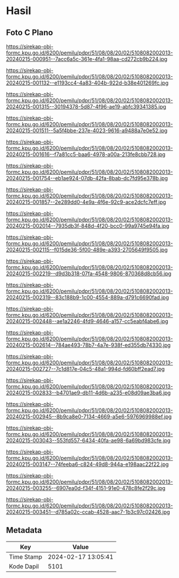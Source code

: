 # Hasil

## Foto C Plano

https://sirekap-obj-formc.kpu.go.id/6200/pemilu/pdpr/51/08/08/20/02/5108082002013-20240215-000951--7acc6a5c-361e-4fa1-98aa-cd272cb9b224.jpg

https://sirekap-obj-formc.kpu.go.id/6200/pemilu/pdpr/51/08/08/20/02/5108082002013-20240215-001132--e1193cc4-4a83-404b-922d-b38e401269fc.jpg

https://sirekap-obj-formc.kpu.go.id/6200/pemilu/pdpr/51/08/08/20/02/5108082002013-20240215-001315--30194378-5d87-4f96-ae19-abfc39341385.jpg

https://sirekap-obj-formc.kpu.go.id/6200/pemilu/pdpr/51/08/08/20/02/5108082002013-20240215-001511--5a5f4bbe-237e-4023-9616-a9488a7e0e52.jpg

https://sirekap-obj-formc.kpu.go.id/6200/pemilu/pdpr/51/08/08/20/02/5108082002013-20240215-001616--f7a81cc5-baa6-4978-a00a-213fe8cbb728.jpg

https://sirekap-obj-formc.kpu.go.id/6200/pemilu/pdpr/51/08/08/20/02/5108082002013-20240215-001754--eb1ae924-07db-42fa-8bab-dc7fd95e378b.jpg

https://sirekap-obj-formc.kpu.go.id/6200/pemilu/pdpr/51/08/08/20/02/5108082002013-20240215-001857--2e289dd0-4e9a-4f6e-92c9-ace2dcfc7eff.jpg

https://sirekap-obj-formc.kpu.go.id/6200/pemilu/pdpr/51/08/08/20/02/5108082002013-20240215-002014--7935db3f-848d-4f20-bcc0-99a9745e94fa.jpg

https://sirekap-obj-formc.kpu.go.id/6200/pemilu/pdpr/51/08/08/20/02/5108082002013-20240215-002115--f015de36-5f00-489e-a393-2705649f9505.jpg

https://sirekap-obj-formc.kpu.go.id/6200/pemilu/pdpr/51/08/08/20/02/5108082002013-20240215-002219--d9d3b318-07fa-4548-9806-870368d8cb56.jpg

https://sirekap-obj-formc.kpu.go.id/6200/pemilu/pdpr/51/08/08/20/02/5108082002013-20240215-002319--83c188b9-1c00-4554-889a-d791c6690fad.jpg

https://sirekap-obj-formc.kpu.go.id/6200/pemilu/pdpr/51/08/08/20/02/5108082002013-20240215-002448--ae1a2246-4fd9-4646-a157-cc5eabf4abe6.jpg

https://sirekap-obj-formc.kpu.go.id/6200/pemilu/pdpr/51/08/08/20/02/5108082002013-20240215-002614--784ae493-78b7-4a7e-938f-ed355db74330.jpg

https://sirekap-obj-formc.kpu.go.id/6200/pemilu/pdpr/51/08/08/20/02/5108082002013-20240215-002727--7c1d817e-04c5-48a1-994d-fd60bff2ead7.jpg

https://sirekap-obj-formc.kpu.go.id/6200/pemilu/pdpr/51/08/08/20/02/5108082002013-20240215-002833--b4701ae9-db11-4d6b-a235-e08d09ae3ba6.jpg

https://sirekap-obj-formc.kpu.go.id/6200/pemilu/pdpr/51/08/08/20/02/5108082002013-20240215-002945--8b9ca8e0-7134-4669-a5e6-5976969988ef.jpg

https://sirekap-obj-formc.kpu.go.id/6200/pemilu/pdpr/51/08/08/20/02/5108082002013-20240215-003043--553fd557-6434-40fa-ae98-6a69bd983cfe.jpg

https://sirekap-obj-formc.kpu.go.id/6200/pemilu/pdpr/51/08/08/20/02/5108082002013-20240215-003147--74feeba6-c824-49d8-944a-e198aac22f22.jpg

https://sirekap-obj-formc.kpu.go.id/6200/pemilu/pdpr/51/08/08/20/02/5108082002013-20240215-003255--6907ea0d-f34f-4151-91e0-478c8fe2f29c.jpg

https://sirekap-obj-formc.kpu.go.id/6200/pemilu/pdpr/51/08/08/20/02/5108082002013-20240215-003451--d785a02c-ccab-4528-aac7-1b3c97c02426.jpg


## Metadata

| Key        | Value               |
| ---------- | ------------------- |
| Time Stamp | 2024-02-17 13:05:41 |
| Kode Dapil | 5101                |



